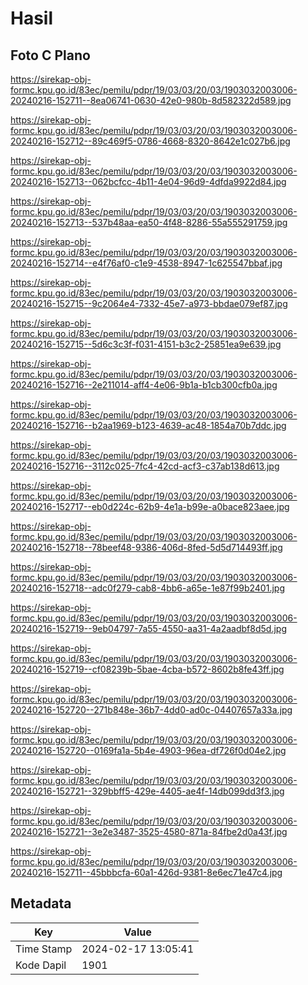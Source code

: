 # Hasil

## Foto C Plano

https://sirekap-obj-formc.kpu.go.id/83ec/pemilu/pdpr/19/03/03/20/03/1903032003006-20240216-152711--8ea06741-0630-42e0-980b-8d582322d589.jpg

https://sirekap-obj-formc.kpu.go.id/83ec/pemilu/pdpr/19/03/03/20/03/1903032003006-20240216-152712--89c469f5-0786-4668-8320-8642e1c027b6.jpg

https://sirekap-obj-formc.kpu.go.id/83ec/pemilu/pdpr/19/03/03/20/03/1903032003006-20240216-152713--062bcfcc-4b11-4e04-96d9-4dfda9922d84.jpg

https://sirekap-obj-formc.kpu.go.id/83ec/pemilu/pdpr/19/03/03/20/03/1903032003006-20240216-152713--537b48aa-ea50-4f48-8286-55a555291759.jpg

https://sirekap-obj-formc.kpu.go.id/83ec/pemilu/pdpr/19/03/03/20/03/1903032003006-20240216-152714--e4f76af0-c1e9-4538-8947-1c625547bbaf.jpg

https://sirekap-obj-formc.kpu.go.id/83ec/pemilu/pdpr/19/03/03/20/03/1903032003006-20240216-152715--9c2064e4-7332-45e7-a973-bbdae079ef87.jpg

https://sirekap-obj-formc.kpu.go.id/83ec/pemilu/pdpr/19/03/03/20/03/1903032003006-20240216-152715--5d6c3c3f-f031-4151-b3c2-25851ea9e639.jpg

https://sirekap-obj-formc.kpu.go.id/83ec/pemilu/pdpr/19/03/03/20/03/1903032003006-20240216-152716--2e211014-aff4-4e06-9b1a-b1cb300cfb0a.jpg

https://sirekap-obj-formc.kpu.go.id/83ec/pemilu/pdpr/19/03/03/20/03/1903032003006-20240216-152716--b2aa1969-b123-4639-ac48-1854a70b7ddc.jpg

https://sirekap-obj-formc.kpu.go.id/83ec/pemilu/pdpr/19/03/03/20/03/1903032003006-20240216-152716--3112c025-7fc4-42cd-acf3-c37ab138d613.jpg

https://sirekap-obj-formc.kpu.go.id/83ec/pemilu/pdpr/19/03/03/20/03/1903032003006-20240216-152717--eb0d224c-62b9-4e1a-b99e-a0bace823aee.jpg

https://sirekap-obj-formc.kpu.go.id/83ec/pemilu/pdpr/19/03/03/20/03/1903032003006-20240216-152718--78beef48-9386-406d-8fed-5d5d714493ff.jpg

https://sirekap-obj-formc.kpu.go.id/83ec/pemilu/pdpr/19/03/03/20/03/1903032003006-20240216-152718--adc0f279-cab8-4bb6-a65e-1e87f99b2401.jpg

https://sirekap-obj-formc.kpu.go.id/83ec/pemilu/pdpr/19/03/03/20/03/1903032003006-20240216-152719--9eb04797-7a55-4550-aa31-4a2aadbf8d5d.jpg

https://sirekap-obj-formc.kpu.go.id/83ec/pemilu/pdpr/19/03/03/20/03/1903032003006-20240216-152719--cf08239b-5bae-4cba-b572-8602b8fe43ff.jpg

https://sirekap-obj-formc.kpu.go.id/83ec/pemilu/pdpr/19/03/03/20/03/1903032003006-20240216-152720--271b848e-36b7-4dd0-ad0c-04407657a33a.jpg

https://sirekap-obj-formc.kpu.go.id/83ec/pemilu/pdpr/19/03/03/20/03/1903032003006-20240216-152720--0169fa1a-5b4e-4903-96ea-df726f0d04e2.jpg

https://sirekap-obj-formc.kpu.go.id/83ec/pemilu/pdpr/19/03/03/20/03/1903032003006-20240216-152721--329bbff5-429e-4405-ae4f-14db099dd3f3.jpg

https://sirekap-obj-formc.kpu.go.id/83ec/pemilu/pdpr/19/03/03/20/03/1903032003006-20240216-152721--3e2e3487-3525-4580-871a-84fbe2d0a43f.jpg

https://sirekap-obj-formc.kpu.go.id/83ec/pemilu/pdpr/19/03/03/20/03/1903032003006-20240216-152711--45bbbcfa-60a1-426d-9381-8e6ec71e47c4.jpg


## Metadata

| Key        | Value               |
| ---------- | ------------------- |
| Time Stamp | 2024-02-17 13:05:41 |
| Kode Dapil | 1901                |



